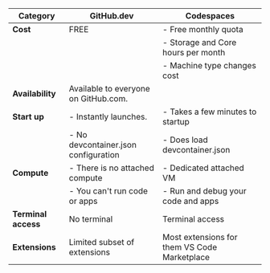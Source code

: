 

|Category|GitHub.dev|Codespaces|
|---|---|---|
|**Cost**|FREE|- Free monthly quota|
|||- Storage and Core hours per month|
|||- Machine type changes cost|
|**Availability**|Available to everyone on GitHub.com.||
|**Start up**|- Instantly launches.|- Takes a few minutes to startup|
||- No devcontainer.json configuration|- Does load devcontainer.json|
|**Compute**|- There is no attached compute|- Dedicated attached VM|
||- You can't run code or apps|- Run and debug your code and apps|
|**Terminal access**|No terminal|Terminal access|
|**Extensions**|Limited subset of extensions|Most extensions for them VS Code Marketplace|
